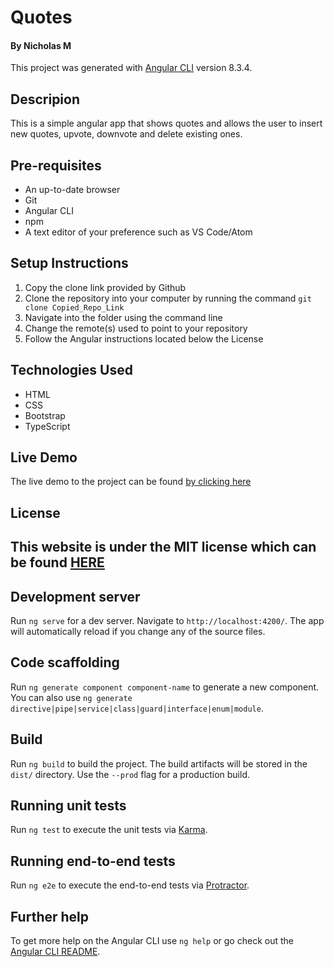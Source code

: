 # Quotes
#### By Nicholas M
This project was generated with [Angular CLI](https://github.com/angular/angular-cli) version 8.3.4.

## Descripion
This is a simple angular app that shows quotes and allows the user to insert new quotes, upvote, downvote and delete existing ones.

## Pre-requisites
* An up-to-date browser
* Git
* Angular CLI
* npm
* A text editor of your preference such as VS Code/Atom

## Setup Instructions
1. Copy the clone link provided by Github
2. Clone the repository into your computer by running the command `git clone Copied_Repo_Link`
3. Navigate into the folder using the command line
4. Change the remote(s) used to point to your repository
5. Follow the Angular instructions located below the License

## Technologies Used

* HTML
* CSS
* Bootstrap
* TypeScript

## Live Demo

The live demo to the project can be found [by clicking here](https://quotes-ip1.firebaseapp.com/)

## License

This website is under the MIT license which can be found [HERE](LICENSE)
---

## Development server

Run `ng serve` for a dev server. Navigate to `http://localhost:4200/`. The app will automatically reload if you change any of the source files.

## Code scaffolding

Run `ng generate component component-name` to generate a new component. You can also use `ng generate directive|pipe|service|class|guard|interface|enum|module`.

## Build

Run `ng build` to build the project. The build artifacts will be stored in the `dist/` directory. Use the `--prod` flag for a production build.

## Running unit tests

Run `ng test` to execute the unit tests via [Karma](https://karma-runner.github.io).

## Running end-to-end tests

Run `ng e2e` to execute the end-to-end tests via [Protractor](http://www.protractortest.org/).

## Further help

To get more help on the Angular CLI use `ng help` or go check out the [Angular CLI README](https://github.com/angular/angular-cli/blob/master/README.md).
